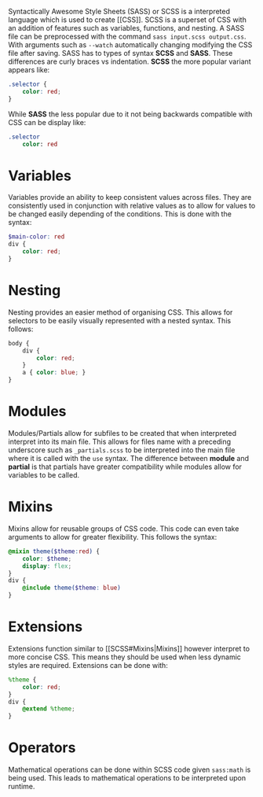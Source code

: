 Syntactically Awesome Style Sheets (SASS) or SCSS is a interpreted language which is used to create [[CSS]]. SCSS is a superset of CSS with an addition of features such as variables, functions, and nesting. A SASS file can be preprocessed with the command `sass input.scss output.css`. With arguments such as `--watch` automatically changing modifying the CSS file after saving. SASS has to types of syntax **SCSS** and **SASS**. These differences are curly braces vs indentation. **SCSS** the more popular variant appears like:
```scss
.selector {
	color: red;
}
```
While **SASS** the less popular due to it not being backwards compatible with CSS can be display like:
```sass
.selector
	color: red
```

# Variables
Variables provide an ability to keep consistent values across files. They are consistently used in conjunction with relative values as to allow for values to be changed easily depending of the conditions. This is done with the syntax:
```scss
$main-color: red
div {
	color: red;
}
```

# Nesting
Nesting provides an easier method of organising CSS. This allows for selectors to be easily visually represented with a nested syntax. This follows:
```scss
body {
	div {
		color: red;
	}
	a { color: blue; }
}
```

# Modules
Modules/Partials allow for subfiles to be created that when interpreted interpret into its main file. This allows for files name with a preceding underscore such as `_partials.scss` to be interpreted into the main file where it is called with the `use` syntax. The difference between **module** and **partial** is that partials have greater compatibility while modules allow for variables to be called.

# Mixins
Mixins allow for reusable groups of CSS code. This code can even take arguments to allow for greater flexibility. This follows the syntax:
```scss
@mixin theme($theme:red) {
	color: $theme;
	display: flex;
}
div {
	@include theme($theme: blue)
}
```

# Extensions
Extensions function similar to [[SCSS#Mixins|Mixins]] however interpret to more concise CSS. This means they should be used when less dynamic styles are required. Extensions can be done with:
```scss
%theme {
	color: red;
}
div {
	@extend %theme;
}
```

# Operators
Mathematical operations can be done within SCSS code given `sass:math` is being used. This leads to mathematical operations to be interpreted upon runtime.
